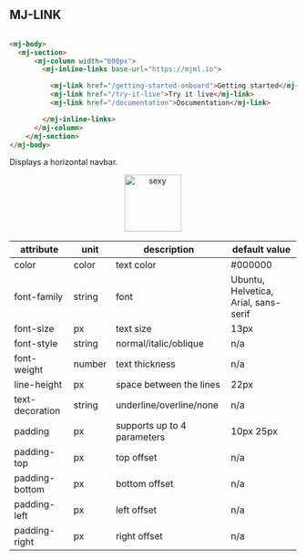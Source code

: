 ## MJ-LINK

``` html

<mj-body>
  <mj-section>
      <mj-column width="600px">
        <mj-inline-links base-url="https://mjml.io">

          <mj-link href="/getting-started-onboard">Getting started</mj-link>
          <mj-link href="/try-it-live">Try it live</mj-link>
          <mj-link href="/documentation">Documentation</mj-link>

        </mj-inline-links>
      </mj-column>
    </mj-section>
</mj-body>

```

Displays a horizontal navbar.

<p align="center">
  <a href="/try-it-live/"><img width="100px" src="http://imgh.us/TRYITLIVE.svg" alt="sexy" /></a>
</p>

attribute        | unit          | description                    | default value
-----------------|---------------|--------------------------------|------------------------------
color            | color         | text color                     | #000000
font-family      | string        | font                           | Ubuntu, Helvetica, Arial, sans-serif
font-size        | px            | text size                      | 13px
font-style       | string        | normal/italic/oblique          | n/a
font-weight      | number        | text thickness                 | n/a
line-height      | px            | space between the lines        | 22px
text-decoration  | string        | underline/overline/none        | n/a
padding          | px            | supports up to 4 parameters    | 10px 25px
padding-top      | px            | top offset                     | n/a
padding-bottom   | px            | bottom offset                  | n/a
padding-left     | px            | left offset                    | n/a
padding-right    | px            | right offset                   | n/a

